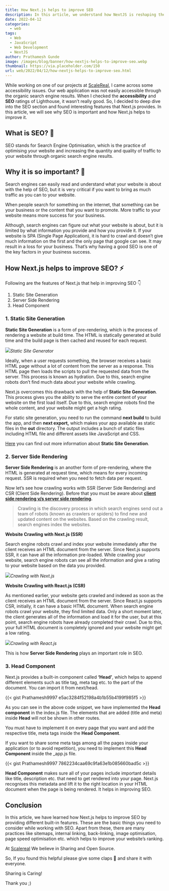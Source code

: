 ```yaml
---
title: How Next.js helps to improve SEO
description: In this article, we understand how NextJS is reshaping the web with its powerful SEO techniques.
date: 2022-04-12
categories:
  - web
tags:
  - Web
  - JavaScript
  - Web Development
  - NextJS
author: Prathamesh Gunde
image: /images/blog/banner/how-nextjs-helps-to-improve-seo.webp
thumbnail: https://via.placeholder.com/150
url: web/2022/04/12/how-nextjs-helps-to-improve-seo.html
---
```


While working on one of our projects at [ScaleReal](https://scalereal.com/), I came across some accessibility issues. Our web application was not easily accessible through the organic search engine results. When I checked the **accessibility** and **SEO** ratings of Lighthouse, it wasn’t really good. So, I decided to deep dive into the SEO section and found interesting features that Next.js provides. In this article, we will see why SEO is important and how Next.js helps to improve it.

## What is SEO? 🤔️

SEO stands for Search Engine Optimisation, which is the practice of optimising your website and increasing the quantity and quality of traffic to your website through organic search engine results.

## Why it is so important? 🧐️

Search engines can easily read and understand what your website is about with the help of SEO, but it is very critical if you want to bring as much traffic as you can to your website.

When people search for something on the internet, that something can be your business or the content that you want to promote. More traffic to your website means more success for your business.

Although, search engines can figure out what your website is about, but it is limited by what information you provide and how you provide it. If your website is SPA (Single Page Application), it is hard to crawl and doesn’t give much information on the first and the only page that google can see. It may result in a loss for your business. That’s why having a good SEO is one of the key factors in your business success.

## How Next.js helps to improve SEO? ⚡️

Following are the features of Next.js that help in improving SEO 👇️

1.  Static Site Generation
2.  Server Side Rendering
3.  Head Component

### 1\. Static Site Generation

**Static Site Generation** is a form of pre-rendering, which is the process of rendering a website at build time. The HTML is statically generated at build time and the build page is then cached and reused for each request.

![](https://miro.medium.com/max/1400/1*pWpXlWwU2LT8PsQAN4E72w.png)_Static Site Generator_

Ideally, when a user requests something, the browser receives a basic HTML page without a lot of content from the server as a response. This HTML page then loads the scripts to pull the requested data from the server. This process is known as hydration. Due to this, search engine robots don’t find much data about your website while crawling.

Next.js overcomes this drawback with the help of **Static Site Generation**. This process gives you the ability to serve the entire content of your website on the first load itself. Due to this, search engine robots find the whole content, and your website might get a high rating.

For static site generation, you need to run the command **next build** to build the app, and then **next export,** which makes your app available as static files in the **out** directory. The output includes a bunch of static files including HTML file and different assets like JavaScript and CSS.

[Here](https://nextjs.org/docs/advanced-features/static-html-export) you can find out more information about **Static Site Generation**.

### 2\. Server Side Rendering

**Server Side Rendering** is an another form of pre-rendering, where the HTML is generated at request time, which means for every incoming request. SSR is required when you need to fetch data per request.

Now let’s see how crawling works with SSR (Server Side Rendering) and CSR (Client Side Rendering). Before that you must be aware about [**client side rendering v/s server side rendering**](https://www.freecodecamp.org/news/what-exactly-is-client-side-rendering-and-hows-it-different-from-server-side-rendering-bd5c786b340d/)**.**

> Crawling is the discovery process in which search engines send out a team of robots (known as crawlers or spiders) to find new and updated content on the websites. Based on the crawling result, search engines index the websites.

**Website Crawling with Next.js (SSR)**

Search engine robots crawl and index your website immediately after the client receives an HTML document from the server. Since Next.js supports SSR, it can have all the information pre-loaded. While crawling your website, search engine robots can see all the information and give a rating to your website based on the data you provided.

![](https://miro.medium.com/max/1400/1*bJe1oskuEhIp5vESrFUGGA.png)_Crawling with Next.js_

**Website Crawling with React.js (CSR)**

As mentioned earlier, your website gets crawled and indexed as soon as the client receives an HTML document from the server. Since React.js supports CSR, initially, it can have a basic HTML document. When search engine robots crawl your website, they find limited data. Only a short moment later, the client generates all of the information and load it for the user, but at this point, search engine robots have already completed their crawl. Due to this, your full HTML document is completely ignored and your website might get a low rating.

![](https://miro.medium.com/max/1400/1*3QYToriPvCW0YlplyyXL2Q.png)_Crawling with React.js_

This is how **Server Side Rendering** plays an important role in SEO.

### 3\. Head Component

Next.js provides a built-in component called **‘Head’**, which helps to append different elements such as title tag, meta tag etc. to the <head> part of the document. You can import it from next/head.

{{< gist Prathamesh9997 e5ac3284f52198a4b1b55b4199f985f5 >}}

As you can see in the above code snippet, we have implemented the **Head component** in the index.js file. The elements that are added (title and meta) inside **Head** will not be shown in other routes.

You must have to implement it on every page that you want and add the respective title, meta tags inside the **Head Component**.

If you want to share some meta tags among all the pages inside your application (or to avoid repetition), you need to implement this **Head Component** inside the \_app.js file.

{{< gist Prathamesh9997 7862234caa69c9fa63e1b085660bad5c >}}

**Head Component** makes sure all of your pages include important details like title, description etc. that need to get rendered into your page. Next.js recognises this metadata and lift it to the right location in your HTML document when the page is being rendered. It helps in improving SEO.

## Conclusion

In this article, we have learned how Next.js helps to improve SEO by providing different built-in features. These are the basic things you need to consider while working with SEO. Apart from these, there are many practices like sitemaps, internal linking, back-linking, image optimisation, page speed optimisation etc. which helps to improve your website’s ranking.

At [Scalereal](https://scalereal.com/) We believe in Sharing and Open Source.

So, If you found this helpful please give some claps 👏 and share it with everyone.

Sharing is Caring!

Thank you ;)

